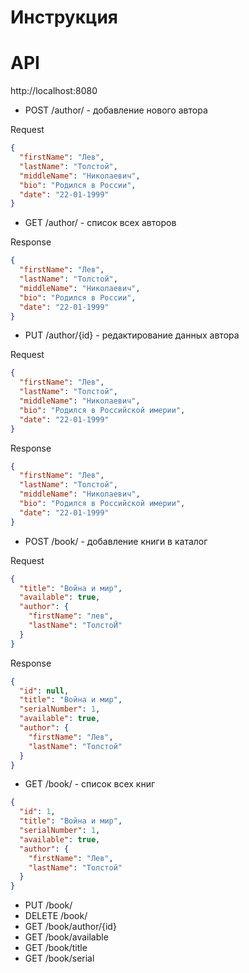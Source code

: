 # Инструкция

# API

http://localhost:8080

+ POST /author/ - добавление нового автора

Request

```JSON
{
  "firstName": "Лев",
  "lastName": "Толстой",
  "middleName": "Николаевич",
  "bio": "Родился в России",
  "date": "22-01-1999"
}
```

+ GET /author/ - список всех авторов

Response

```JSON
{
  "firstName": "Лев",
  "lastName": "Толстой",
  "middleName": "Николаевич",
  "bio": "Родился в России",
  "date": "22-01-1999"
}
```

+ PUT /author/{id} - редактирование данных автора

Request

```JSON
{
  "firstName": "Лев",
  "lastName": "Толстой",
  "middleName": "Николаевич",
  "bio": "Родился в Российской имерии",
  "date": "22-01-1999"
}
```

Response

```JSON
{
  "firstName": "Лев",
  "lastName": "Толстой",
  "middleName": "Николаевич",
  "bio": "Родился в Российской имерии",
  "date": "22-01-1999"
}
```

+ POST /book/ - добавление книги в каталог

Request

```JSON
{
  "title": "Война и мир",
  "available": true,
  "author": {
    "firstName": "лев",
    "lastName": "ТолстоЙ"
  }
}
```

Response

```JSON
{
  "id": null,
  "title": "Война и мир",
  "serialNumber": 1,
  "available": true,
  "author": {
    "firstName": "Лев",
    "lastName": "Толстой"
  }
}
```

+ GET /book/ - список всех книг

```JSON
{
  "id": 1,
  "title": "Война и мир",
  "serialNumber": 1,
  "available": true,
  "author": {
    "firstName": "Лев",
    "lastName": "Толстой"
  }
}
```

+ PUT /book/
+ DELETE /book/
+ GET /book/author/{id}
+ GET /book/available
+ GET /book/title
+ GET /book/serial

